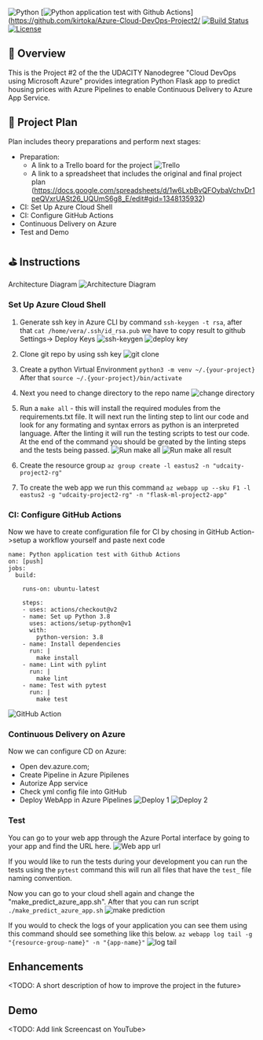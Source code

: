 ![Python](https://img.shields.io/badge/python-v3.8+-blue.svg)
[![Python application test with Github Actions](https://github.com/kirtoka/Azure-Cloud-DevOps-Project2/actions/workflows/pythonapp.yml/badge.svg)](https://github.com/kirtoka/Azure-Cloud-DevOps-Project2/
[![Build Status](https://dev.azure.com/VeraChirtoca/Flask-ML-Deploy/_apis/build/status/kirtoka.Azure-Cloud-DevOps-Project2?branchName=main)](https://dev.azure.com/VeraChirtoca/Flask-ML-Deploy/_build/latest?definitionId=2&branchName=main)
[![License](https://img.shields.io/badge/license-MIT-blue.svg)](https://opensource.org/licenses/MIT)


## 🌻 Overview

This is the Project #2 of the the UDACITY Nanodegree "Cloud DevOps using Microsoft Azure" provides integration Python Flask app to predict housing prices with Azure Pipelines to enable Continuous Delivery to Azure App Service.

## 💼 Project Plan
Plan includes theory preparations and perform next stages:
* Preparation:
    - A link to a Trello board for the project ![Trello](https://trello.com/b/HPLTx4cX/project2)
    - A link to a spreadsheet that includes the original and final project plan (https://docs.google.com/spreadsheets/d/1w6LxbBvQFOybaVchvDr1peQVxrUASt26_UQUmS6g8_E/edit#gid=1348135932)
* CI: Set Up Azure Cloud Shell
* CI: Configure GitHub Actions
* Continuous Delivery on Azure
* Test and Demo

## ⛳ Instructions
Architecture Diagram
![Architecture Diagram](./screenshots/Screenshot_6.png "Architecture Diagram")

### Set Up Azure Cloud Shell
1. Generate ssh key in Azure CLI by command `ssh-keygen -t rsa`, after that `cat /home/vera/.ssh/id_rsa.pub`
we have to copy result to github Settings-> Deploy Keys
![ssh-keygen](./screenshots/Screenshot_7.png "ssh-keygen")
![deploy key](./screenshots/Screenshot_8.png "deploy key")

2. Clone git repo by using ssh key
![git clone](./screenshots/Screenshot_10.png "git clone")

3. Create a python Virtual Environment `python3 -m venv ~/.{your-project}` After that `source ~/.{your-project}/bin/activate`

4. Next you need to change directory to the repo name
![change directory](./screenshots/Screenshot_11.png "change directory")

5. Run a `make all` - this will install the required modules from the requirements.txt file. It will next run the linting step to lint our code and look for any formating and syntax errors as python is an interpreted language. After the linting it will run the testing scripts to test our code. At the end of the command you should be greated by the linting steps and the tests being passed.
![Run make all](./screenshots/Screenshot_12.png "Run make all")
![Run make all result](./screenshots/Screenshot_14.png "Run make all result")

6. Create the resource group `az group create -l eastus2 -n "udcaity-project2-rg"` 

7. To create the web app we run this command `az webapp up --sku F1 -l eastus2 -g "udcaity-project2-rg" -n "flask-ml-project2-app"` 

### CI: Configure GitHub Actions
Now we have to create configuration file for CI by chosing in GitHub Action->setup a workflow yourself and paste next code 
```
name: Python application test with Github Actions
on: [push]
jobs:
  build:

    runs-on: ubuntu-latest

    steps:
    - uses: actions/checkout@v2
    - name: Set up Python 3.8
      uses: actions/setup-python@v1
      with:
        python-version: 3.8
    - name: Install dependencies
      run: |
        make install
    - name: Lint with pylint
      run: |
        make lint
    - name: Test with pytest
      run: |
        make test
```
![GitHub Action](./screenshots/Screenshot_2.png "GitHub Action")

### Continuous Delivery on Azure
Now we can configure CD on Azure:
 * Open dev.azure.com;
 * Create Pipeline in Azure Pipilenes
 * Autorize App service  
 * Check yml config file into GitHub
 * Deploy WebApp in Azure Pipelines
 ![Deploy 1](./screenshots/Screenshot_18.png "Deploy 1")
 ![Deploy 2](./screenshots/Screenshot_19.png "Deploy 2")

### Test
 You can go to your web app through the Azure Portal interface by going to your app and find the URL here. 
 ![Web app url](./screenshots/Screenshot_3.png "Web App Url Screenshot")
 
 If you would like to run the tests during your development you can run the tests using the `pytest` command this will run all files that have the `test_` file naming convention.

 Now you can go to your cloud shell again and change the "make_predict_azure_app.sh". After that you can run script `./make_predict_azure_app.sh`
 ![make prediction](./screenshots/Screenshot_20.png "make prediction")

 If you would to check the logs of your application you can see them using this command should see something like this below. `az webapp log tail -g "{resource-group-name}" -n "{app-name}"`
 ![log tail](./screenshots/Screenshot_4.png "log tail")


## Enhancements

<TODO: A short description of how to improve the project in the future>

## Demo 

<TODO: Add link Screencast on YouTube>


